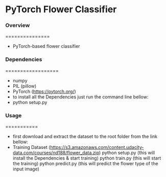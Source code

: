 # PyTorch Flower Classifier

### Overview
===============
* PyTorch-based flower classifier

### Dependencies
==================
* numpy
* PIL (pillow)
* PyTorch (https://pytorch.org/)
* to install all the Dependencies just run the command line bellow:
* python setup.py

### Usage
===========
* first download and extract the dataset to the root folder from the link bellow:
* Training Dataset (https://s3.amazonaws.com/content.udacity-data.com/courses/nd188/flower_data.zip)
python setup.py (this will install the Dependencies & start training)
python train.py (this will start the training)
python predict.py <path to the flower image> (this will predict the flower type of the input image)
